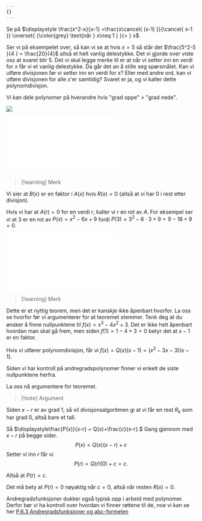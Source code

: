 ```yaml
---
{}
---
```

Se på $\displaystyle \frac{x^2-x}{x-1} =\frac{x\cancel{ (x-1) }}{\cancel{ x-1 }} \overset{ {\color{grey} \text{når } x\neq 1 } }{=  } x$.

Ser vi på eksempelet over, så kan vi se at hvis $x = 5$ så står det $\frac{5^2-5 }{4 } = \frac{20}{4}$ altså et helt vanlig delestykke. Det vi gjorde over viste oss at svaret blir $5$. Det vi skal legge merke til er at når vi setter inn en verdi for $x$ får vi et vanlig delestykke. Da går det an å stille seg spørsmålet. Kan vi utføre divisjonen før vi setter inn en verdi for $x$? Eller med andre ord, kan vi utføre divisjonen for alle $x$'er samtidig? Svaret er ja, og vi kaller dette polynomdivisjon.

Vi kan dele polynomer på hverandre hvis "grad oppe" > "grad nede".

![](/Files/polydivi.svg)

![Teo P.6.0 divisjonsalgoritmen](Kapittel%20X%20-%20Definisjoner%20og%20teoremer/Teo%20P.6.0%20divisjonsalgoritmen.md)

> [!warning] Merk  
>  
Vi sier at $B(x)$ er en faktor i $A(x)$ hvis $R(x) = 0$ (altså at vi har 0 i rest etter divisjon).

Hvis vi har at $A(r) = 0$ for en verdi $r$, kaller vi $r$ en rot av $A$. For eksempel ser vi at $3$ er en rot av $P(x)= x^2-6x+9$ fordi $P(3) = 3^2-6\cdot3+9 = 9 -18+9 = 0$.

![Teo P.6.1 Faktorteoremet](Kapittel%20X%20-%20Definisjoner%20og%20teoremer/Teo%20P.6.1%20Faktorteoremet.md)

> [!warning] Merk 
> 

Dette er et nyttig teorem, men det er kanskje ikke åpenbart hvorfor. La oss se hvorfor før vi argumenterer for at teoremet stemmer. Tenk deg at du ønsker å finne nullpunktene til $f(x)=x^3-4x^2+3$. Det er ikke helt åpenbart hvordan man skal gå frem, men siden $f(1) = 1-4+3 = 0$ betyr det at $x-1$ er en faktor. 

Hvis vi utfører polynomdivisjon, får vi $f(x)=Q(x)(x-1)=(x^2-3x-3)(x-1)$. 

Siden vi har kontroll på andregradspolynomer finner vi enkelt de siste nullpunktene herfra.

La oss nå argumentere for teoremet.

> [!note] Argument 
> 

Siden $x-r$ er av grad $1$, så vil divisjonsalgoritmen gi at vi får en rest $R_k$ som har grad 0, altså bare et tall.

Så $\displaystyle\frac{P(x)}{x-r} = Q(x)+\frac{c}{x-r}.$ Gang gjennom med $x-r$ på begge sider.
$$
P(x) = Q(x)(x-r)+ c
$$ 
Setter vi inn $r$ får vi
$$
P(r) = Q(r)(0) + c = c.
$$

 Altså at $P(r) = c$. 

Det må bety at $P(r) = 0$ nøyaktig når $c = 0$, altså når resten $R(x) = 0$.

Andregradsfunksjoner dukker også typisk opp i arbeid med polynomer. Derfor bør vi ha kontroll over hvordan vi finner røttene til de, noe vi kan se her [P.6.3 Andregradsfunksjoner og abc-formelen](Kapittel%200%20-%20innledende%20kapittel/P.6.3%20Andregradsfunksjoner%20og%20abc-formelen.md)